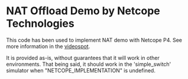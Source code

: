 NAT Offload Demo by Netcope Technologies
========================================

This code has been used to implement NAT demo with Netcope P4. See more information in the [videospot][NatYouTube].

It is provided as-is, without guarantees that it will work in other environments.
That being said, it should work in the 'simple\_switch' simulator when "NETCOPE\_IMPLEMENTATION"
is undefined.

[NatYouTube]: https://www.youtube.com/watch?v=HbN8H6HovI8

